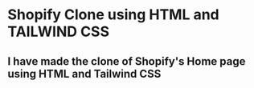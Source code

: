 # Shopify Clone using HTML and TAILWIND CSS

## I have made the clone of Shopify's Home page using HTML and Tailwind CSS
